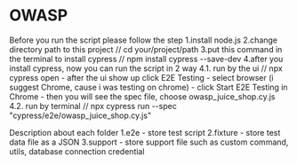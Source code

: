# OWASP

Before you run the script please follow the step
1.install node.js
2.change directory path to this project // cd your/project/path
3.put this command in the terminal to install cypress // npm install cypress --save-dev
4.after you install cypress, now you can run the script in 2 way
    4.1. run by the ui // npx cypress open
        - after the ui show up click E2E Testing
        - select browser (i suggest Chrome, cause i was testing on chrome)
        - click Start E2E Testing in Chrome
        - then you will see the spec file, choose owasp_juice_shop.cy.js
    4.2. run by terminal // npx cypress run --spec "cypress/e2e/owasp_juice_shop.cy.js"


Description about each folder
1.e2e - store test script
2.fixture - store test data file as a JSON
3.support - store support file such as custom command, utils, database connection credential


